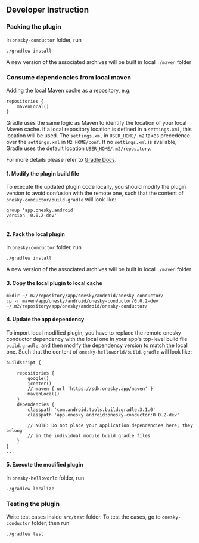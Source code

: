 ## Developer Instruction

### Packing the plugin

In `onesky-conductor` folder, run
```
./gradlew install
```
A new version of the associated archives will be built in local `./maven` folder

### Consume dependencies from local maven
Adding the local Maven cache as a repository, e.g.
```
repositories {
    mavenLocal()
}
```

Gradle uses the same logic as Maven to identify the location of your local Maven cache. If a local repository location is defined in a `settings.xml`, this location will be used. The `settings.xml` in `USER_HOME/.m2` takes precedence over the `settings.xml` in `M2_HOME/conf`. If no `settings.xml` is available, Gradle uses the default location `USER_HOME/.m2/repository`.

For more details please refer to [Gradle Docs](https://docs.gradle.org/current/userguide/repository_types.html#sub:maven_local).

#### 1. Modify the plugin build file
To execute the updated plugin code locally, you should modify the plugin version to avoid confusion with the remote one, such that the content of `onesky-conductor/build.gradle` will look like:
```
group 'app.onesky.android'
version '0.0.2-dev'
...
```

#### 2. Pack the local plugin
In `onesky-conductor` folder, run
```
./gradlew install
```
A new version of the associated archives will be built in local `./maven` folder

#### 3. Copy the local plugin to local cache
```
mkdir ~/.m2/repository/app/onesky/android/onesky-conductor/
cp -r maven/app/onesky/android/onesky-conductor/0.0.2-dev ~/.m2/repository/app/onesky/android/onesky-conductor/
```

#### 4. Update the app dependency
To import local modified plugin, you have to replace the remote onesky-conductor dependency with the local one in your app's top-level build file `build.gradle`, and then modify the dependency version to match the local one. Such that the content of `onesky-helloworld/build.gradle` will look like:
```
buildscript {
    
    repositories {
        google()
        jcenter()
        // maven { url 'https://sdk.onesky.app/maven' }
        mavenLocal()
    }
    dependencies {
        classpath 'com.android.tools.build:gradle:3.1.0'
        classpath 'app.onesky.android:onesky-conductor:0.0.2-dev'

        // NOTE: Do not place your application dependencies here; they belong
        // in the individual module build.gradle files
    }
}
...
```

#### 5. Execute the modified plugin
In `onesky-helloworld` folder, run
```
./gradlew localize
```

### Testing the plugin

Write test cases inside `src/test` folder. To test the cases, go to `onesky-conductor` folder, then run
```
./gradlew test
```
